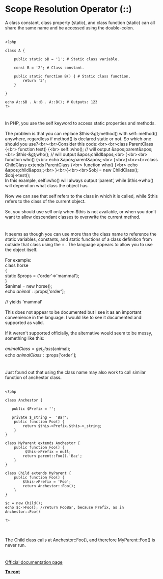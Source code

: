 # Scope Resolution Operator (::)



A class constant, class property (static), and class function (static) can all share the same name and be accessed using the double-colon.<br><br>

```
<?php

class A {

    public static $B = '1'; # Static class variable.

    const B = '2'; # Class constant.
    
    public static function B() { # Static class function.
        return '3';
    }
    
}

echo A::$B . A::B . A::B(); # Outputs: 123
?>
```
  

#

In PHP, you use the self keyword to access static properties and methods.<br><br>The problem is that you can replace $this-&gt;method() with self::method() anywhere, regardless if method() is declared static or not. So which one should you use?<br><br>Consider this code:<br><br>class ParentClass {<br>    function test() {<br>        self::who();    // will output &apos;parent&apos;<br>        $this-&gt;who();    // will output &apos;child&apos;<br>    }<br><br>    function who() {<br>        echo &apos;parent&apos;;<br>    }<br>}<br><br>class ChildClass extends ParentClass {<br>    function who() {<br>        echo &apos;child&apos;;<br>    }<br>}<br><br>$obj = new ChildClass();<br>$obj-&gt;test();<br>In this example, self::who() will always output &#x2018;parent&#x2019;, while $this-&gt;who() will depend on what class the object has.<br><br>Now we can see that self refers to the class in which it is called, while $this refers to the class of the current object.<br><br>So, you should use self only when $this is not available, or when you don&#x2019;t want to allow descendant classes to overwrite the current method.  

#

It seems as though you can use more than the class name to reference the static variables, constants, and static functions of a class definition from outside that class using the :: . The language appears to allow you to use the object itself. <br><br>For example:<br>class horse <br>{<br>   static $props = {&apos;order&apos;=&gt;&apos;mammal&apos;};<br>}<br>$animal = new horse();<br>echo $animal::$props[&apos;order&apos;];<br><br>// yields &apos;mammal&apos;<br><br>This does not appear to be documented but I see it as an important convenience in the language. I would like to see it documented and supported as valid. <br><br>If it weren&apos;t supported officially, the alternative would seem to be messy, something like this:<br><br>$animalClass = get_class($animal);<br>echo $animalClass::$props[&apos;order&apos;];  

#

Just found out that using the class name may also work to call similar function of anchestor class.<br><br>

```
<?php

class Anchestor {
   
   public $Prefix = '';

   private $_string =  'Bar';
    public function Foo() {
        return $this->Prefix.$this->_string;
    }
}

class MyParent extends Anchestor {
    public function Foo() {
         $this->Prefix = null;
        return parent::Foo().'Baz';
    }
}

class Child extends MyParent {
    public function Foo() {
        $this->Prefix = 'Foo';
        return Anchestor::Foo();
    }
}

$c = new Child();
echo $c->Foo(); //return FooBar, because Prefix, as in Anchestor::Foo()

?>
```
<br><br>The Child class calls at Anchestor::Foo(), and therefore MyParent::Foo() is never run.  

#

[Official documentation page](https://www.php.net/manual/en/language.oop5.paamayim-nekudotayim.php)

**[To root](/README.md)**